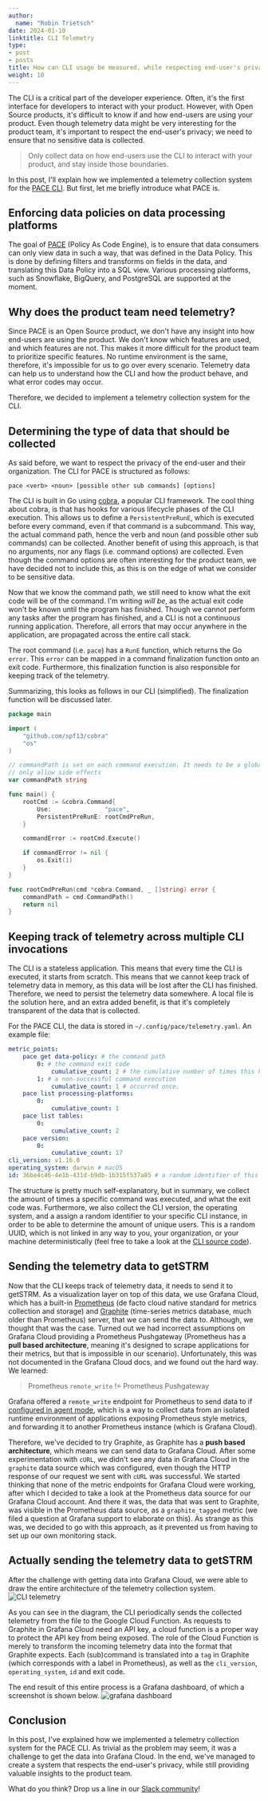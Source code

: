 ```yaml
---
author:
  name: "Robin Trietsch"
date: 2024-01-10
linktitle: CLI Telemetry
type:
- post
- posts
title: How can CLI usage be measured, while respecting end-user's privacy?
weight: 10
---
```


The CLI is a critical part of the developer experience. Often, it's the first interface for developers to interact with your product. However, with Open Source products, it's difficult to know if and how end-users are using your product. Even though telemetry data might be very interesting for the product team, it's important to respect the end-user's privacy; we need to ensure that no sensitive data is collected.

> Only collect data on how end-users use the CLI to interact with your product, and stay inside those boundaries.

In this post, I'll explain how we implemented a telemetry collection system for the [PACE CLI](https://github.com/getstrm/cli). But first, let me briefly introduce what PACE is.

## Enforcing data policies on data processing platforms

The goal of [PACE](https://github.com/getstrm/pace) (Policy As Code Engine), is to ensure that data consumers can only view data in such a way, that was defined in the Data Policy. This is done by defining filters and transforms on fields in the data, and translating this Data Policy into a SQL view. Various processing platforms, such as Snowflake, BigQuery, and PostgreSQL are supported at the moment.

## Why does the product team need telemetry?

Since PACE is an Open Source product, we don't have any insight into how end-users are using the product. We don't know which features are used, and which features are not. This makes it more difficult for the product team to prioritize specific features.
No runtime environment is the same, therefore, it's impossible for us to go over every scenario. Telemetry data can help us to understand how the CLI and how the product behave, and what error codes may occur.

Therefore, we decided to implement a telemetry collection system for the CLI.

## Determining the type of data that should be collected

As said before, we want to respect the privacy of the end-user and their organization. The CLI for PACE is structured as follows:

```shell
pace <verb> <noun> [possible other sub commands] [options]
```

The CLI is built in Go using [cobra](https://github.com/spf13/cobra), a popular CLI framework. The
cool thing about cobra, is that has hooks for various lifecycle phases of the CLI execution. This allows us to define a `PersistentPreRunE`, which is executed before every command, even if that command is a subcommand. This way, the actual command path, hence the verb and noun (and possible
other sub commands) can be collected. Another benefit of using this approach, is that no arguments, nor any flags (i.e. command options) are collected. Even though the command options are often interesting for the product team, we have decided not to include this, as this is on the edge of
what we consider to be sensitive data.

Now that we know the command path, we still need to know what the exit code will be of the command. I'm writing _will be_, as the actual exit code won't be known until the program has finished. Though we cannot perform any tasks after the program has finished, and a CLI is not a continuous running application. Therefore, all errors that may occur anywhere in the application, are propagated across the entire call stack.

The root command (i.e. `pace`) has a `RunE` function, which returns the Go `error`. This `error` can be mapped in a command finalization function onto an exit code. Furthermore, this finalization function is also responsible for keeping track of the telemetry.

Summarizing, this looks as follows in our CLI (simplified). The finalization function will be discussed later.

```go
package main

import (
    "github.com/spf13/cobra"
    "os"
)

// commandPath is set on each command execution. It needs to be a global variable, as cobra run functions
// only allow side effects
var commandPath string

func main() {
    rootCmd := &cobra.Command{
        Use:               "pace",
        PersistentPreRunE: rootCmdPreRun,
    }

    commandError := rootCmd.Execute()

    if commandError != nil {
        os.Exit(1)
    }
}

func rootCmdPreRun(cmd *cobra.Command, _ []string) error {
    commandPath = cmd.CommandPath()
    return nil
}
```

## Keeping track of telemetry across multiple CLI invocations

The CLI is a stateless application. This means that every time the CLI is executed, it starts from scratch. This means that we cannot keep track of telemetry data in memory, as this data will be lost after the CLI has finished. Therefore, we need to persist the telemetry data somewhere. A local file is the solution here, and an extra added benefit, is that it's completely transparent of the data that is collected.

For the PACE CLI, the data is stored in `~/.config/pace/telemetry.yaml`. An example file:

```yaml
metric_points:
    pace get data-policy: # the command path
        0: # the command exit code
            cumulative_count: 2 # the cumulative number of times this has occurred since the telemetry.yaml file was created
        1: # a non-successful command execution
            cumulative_count: 1 # occurred once.
    pace list processing-platforms:
        0:
            cumulative_count: 1
    pace list tables:
        0:
            cumulative_count: 2
    pace version:
        0:
            cumulative_count: 17
cli_version: v1.16.0
operating_system: darwin # macOS
id: 36be4c46-4e1b-431d-b9db-1b315f537a85 # a random identifier of this cli instance.
```

The structure is pretty much self-explanatory, but in summary, we collect the amount of times a specific command was executed, and what the exit code was. Furthermore, we also collect the CLI version, the operating system, and a assign a random identifier to your specific CLI instance, in order to be able to determine the amount of unique users. This is
a random UUID, which is not linked in any way to you, your organization, or your machine deterministically (feel free to take a look at the [CLI source code](https://github.com/getstrm/cli/blob/main/pkg/entity/metrics/metrics.go#L185)).

## Sending the telemetry data to getSTRM

Now that the CLI keeps track of telemetry data, it needs to send it to getSTRM. As a visualization layer on top of this data, we use Grafana Cloud, which has a built-in [Prometheus](https://prometheus.io/) (de facto cloud native standard for metrics collection and storage) and [Graphite](https://graphiteapp.org/) (time-series metrics database, much older than Prometheus) server, that we can send the data to. Although, we thought that was the case. Turned out we had
incorrect assumptions on Grafana Cloud providing a Prometheus Pushgateway (Prometheus has a **pull based architecture**, meaning it's designed to scrape applications for their metrics, but that is impossible in our scenario). Unfortunately, this was not documented in the
Grafana Cloud docs, and we found out the hard way. We learned:

> Prometheus `remote_write` != Prometheus Pushgateway

Grafana offered a `remote_write` endpoint for Prometheus to send data to if [configured in agent mode](https://prometheus.io/blog/2021/11/16/agent/), which is a way to collect data from an isolated runtime environment of applications exposing Prometheus style metrics, and forwarding it to another Prometheus instance (which is Grafana Cloud).

Therefore, we've decided to try Graphite, as Graphite has a **push based architecture**, which means we can send data to Grafana Cloud. After some experimentation with `cURL`, we didn't see any data in Grafana Cloud in the `graphite` data source which was configured, even though the HTTP response of
our request we sent with `cURL` was successful. We started thinking that none of the metric endpoints for Grafana Cloud were working, after which I decided to take a look at the Prometheus data source for our Grafana Cloud account.
And there it was, the data that was sent to Graphite, was visible in the Prometheus data source, as a `graphite_tagged` metric (we filed a question at Grafana support to elaborate on this). As strange as this was, we decided to go with this approach, as it prevented us from having to set up our own
monitoring stack.

## Actually sending the telemetry data to getSTRM

After the challenge with getting data into Grafana Cloud, we were able to draw the entire architecture of the telemetry collection system.
![CLI telemetry](https://dev-to-uploads.s3.amazonaws.com/uploads/articles/kalay7tt7m3mugnbwvzu.png)

As you can see in the diagram, the CLI periodically sends the collected telemetry from the file to the Google Cloud Function. As requests to Graphite in Grafana Cloud need an API key, a cloud function is a proper way to protect the API key from being exposed.
The role of the Cloud Function is merely to transform the incoming telemetry data into the format that Graphite expects. Each (sub)command is translated into a `tag` in Graphite (which corresponds with a label in Prometheus), as well as the `cli_version`, `operating_system`, `id` and exit code.

The end result of this entire process is a Grafana dashboard, of which a screenshot is shown below.
![grafana dashboard](https://dev-to-uploads.s3.amazonaws.com/uploads/articles/26xyn0q52qn2h88t6onp.png)

## Conclusion

In this post, I've explained how we implemented a telemetry collection system for the PACE CLI. As trivial as the problem may seem, it was a challenge to get the data into Grafana Cloud. In the end, we've managed to create a system that respects the end-user's privacy, while still providing
valuable insights to the product team.

What do you think? Drop us a line in our [Slack community](https://join.slack.com/t/pace-getstrm/shared_invite/zt-27egzg7ye-iGANVdQZO6ov6ZMVzmsA4Q)!

